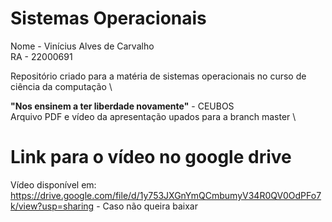 # Sistemas Operacionais
Nome - Vinícius Alves de Carvalho \
RA - 22000691 

Repositório criado para a matéria de sistemas operacionais no curso de ciência da computação \

**"Nos ensinem a ter liberdade novamente"** - CEUBOS \
Arquivo PDF e vídeo da apresentação upados para a branch master \
# Link para o vídeo no google drive
Vídeo disponível em: https://drive.google.com/file/d/1y753JXGnYmQCmbumyV34R0QV0OdPFo7k/view?usp=sharing - Caso não queira baixar 
